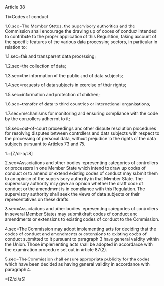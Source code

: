 Article 38

Ti=Codes of conduct

1.0.sec=The Member States, the supervisory authorities and the Commission shall encourage the drawing up of codes of conduct intended to contribute to the proper application of this Regulation, taking account of the specific features of the various data processing sectors, in particular in relation to:

1.1.sec=fair and transparent data processing;

1.2.sec=the collection of data;

1.3.sec=the information of the public and of data subjects;

1.4.sec=requests of data subjects in exercise of their rights;

1.5.sec=information and protection of children;

1.6.sec=transfer of data to third countries or international organisations;

1.7.sec=mechanisms for monitoring and ensuring compliance with the code by the controllers adherent to it;

1.8.sec=out-of-court proceedings and other dispute resolution procedures for resolving disputes between controllers and data subjects with respect to the processing of personal data, without prejudice to the rights of the data subjects pursuant to Articles 73 and 75.

1.=[Z/ol-a/s8]

2.sec=Associations and other bodies representing categories of controllers or processors in one Member State which intend to draw up codes of conduct or to amend or extend  existing codes of conduct may submit them to an opinion of the supervisory authority in that Member State. The supervisory authority may give an opinion whether the draft code of conduct or the amendment is in compliance with this Regulation. The supervisory authority shall seek the views of data subjects or their representatives on these drafts.

3.sec=Associations and other bodies representing categories of controllers in several Member States may submit draft codes of conduct and amendments or extensions to existing codes of conduct to the Commission.

4.sec=The Commission may adopt implementing acts for deciding that the codes of conduct and amendments or extensions to existing codes of conduct submitted to it pursuant to paragraph 3 have general validity within the Union. Those implementing acts shall be adopted in accordance with the examination procedure set out in Article 87(2).

5.sec=The Commission shall ensure appropriate publicity for the codes which have been decided as having general validity in accordance with paragraph 4.

=[Z/ol/s5]